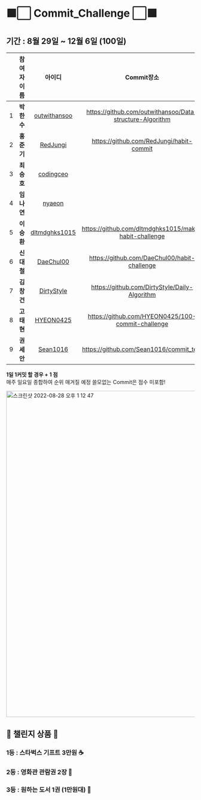 # 🟩⬜️ Commit_Challenge ⬜🟩


## 기간 : 8월 29일 ~ 12월 6일 (<b>100일</b>) ##
|   | 참여자 이름 | 아이디 | Commit장소 | 공부할 분야 |
| :------------: | :------------: | :-------------: | :-------------: | :-------------: |
| 1 | **박한수** | [outwithansoo](https://github.com/outwithansoo) | https://github.com/outwithansoo/Data-structure-Algorithm | 자료구조,알고리즘,앱개발 |
| 2 | **홍준기** | [RedJungi](https://github.com/RedJungi) | https://github.com/RedJungi/habit-commit | 프론트엔드,파이썬,C++,C |
| 3 | **최승호** | [codingceo](https://github.com/codingceo) | | 프론트엔드,C |
| 4 | **임나연** | [nyaeon](https://github.com/nyaeon) |  | 웹개발(프론트) | 
| 5 | **이승환** | [dltmdghks1015](https://github.com/dltmdghks1015) | https://github.com/dltmdghks1015/make-habit-challenge | 알고리즘,C++,C | 
| 6 | **신대철** | [DaeChul00](https://github.com/DaeChul00) | https://github.com/DaeChul00/habit-challenge | C++,C#,JAVA | 
| 7 | **김창건** | [DirtyStyle](https://github.com/DirtyStyle) | https://github.com/DirtyStyle/Daily-Algorithm | 자료구조/알고리즘. C++,C# | 
| 8 | **고태현** | [HYEON0425](https://github.com/HYEON0425) | https://github.com/HYEON0425/100-commit-challenge | 알고리즘,JAVA,앱개발| 
| 9 | **권세안** | [Sean1016](https://github.com/Sean1016) | https://github.com/Sean1016/commit_test | 알고리즘,JAVA | 


<b> 1일 1커밋 할 경우 + 1 점 </b> <br> 
매주 일요일 종합하여 순위 매겨질 예정 쓸모없는 Commit은 점수 미포함! <br>

<img width="871" alt="스크린샷 2022-08-28 오후 1 12 47" src="https://user-images.githubusercontent.com/92626903/187057062-f8875247-d36d-4df9-9a6b-a3c09ea9a427.png">


## 🎁 챌린지 상품 🎁 ##
### 1등 : 스타벅스 기프트 3만원 ☕️ <br>
### 2등 : 영화관 관람권 2장 🍿 <br>
### 3등 : 원하는 도서 1권 (1만원대) 📖 <br>

